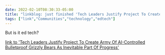 ```yaml
---
date: 2022-02-10T08:30:33-05:00
title: "linkblog: just finished 'Tech Leaders Justify Project To Create Army Of AI-Controlled Bulletproof Grizzly Bears As Inevitable Part Of Progress'"
tags: ["link","Communities","technology","edtech"]
---
```

But is it ed tech?
 
[link to 'Tech Leaders Justify Project To Create Army Of AI-Controlled Bulletproof Grizzly Bears As Inevitable Part Of Progress'](https://www.theonion.com/tech-leaders-justify-project-to-create-army-of-ai-contr-1848402815)
